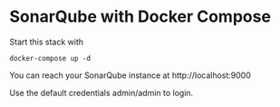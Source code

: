 # SonarQube with Docker Compose

Start this stack with

`docker-compose up -d `

You can reach your SonarQube instance at http://localhost:9000

Use the default credentials admin/admin to login.
